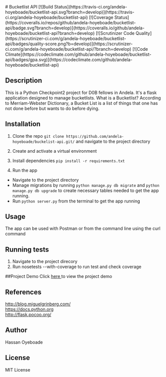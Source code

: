 <snippet>
<content>
# Bucketlist API
[![Build Status](https://travis-ci.org/andela-hoyeboade/bucketlist-api.svg?branch=develop)](https://travis-ci.org/andela-hoyeboade/bucketlist-api) [![Coverage Status](https://coveralls.io/repos/github/andela-hoyeboade/bucketlist-api/badge.svg?branch=develop)](https://coveralls.io/github/andela-hoyeboade/bucketlist-api?branch=develop) [![Scrutinizer Code Quality](https://scrutinizer-ci.com/g/andela-hoyeboade/bucketlist-api/badges/quality-score.png?b=develop)](https://scrutinizer-ci.com/g/andela-hoyeboade/bucketlist-api/?branch=develop) [![Code Climate](https://codeclimate.com/github/andela-hoyeboade/bucketlist-api/badges/gpa.svg)](https://codeclimate.com/github/andela-hoyeboade/bucketlist-api)

## Description
This is a Python Checkpoint2 project for D0B fellows in Andela. It's a flask application designed to manage bucketlists. What is a Bucketlist? According to Merriam-Webster Dictionary, a Bucket List is a list of things that one has not done before but wants to do before dying.

## Installation
1. Clone the repo
`git clone https://github.com/andela-hoyeboade/buckelist-api.git/` and navigate to the project directory

2. Create and activate a virtual environment 

3. Install dependencies
```pip install -r requirements.txt```

4. Run the app
  * Navigate to the project directory
  * Manage migrations by running `python manage.py db migrate` and `python manage.py db upgrade` to create necessary tables needed to get the app running.
  * Run ```python server.py``` from the terminal to get the app running

## Usage
The app can be used with Postman or from the command line using the curl command

## Running tests
1. Navigate to the project direcory
2. Run nosetests --with-coverage to run test and check coverage

##Project Demo
Click <a href='http://www.youtube.com'>here </a> to view the project demo

## References
http://blog.miguelgrinberg.com/ <br />
https://docs.python.org <br />
http://flask.pocoo.org/ <br />

## Author
Hassan Oyeboade

## License
MIT License

</content>
</snippet>